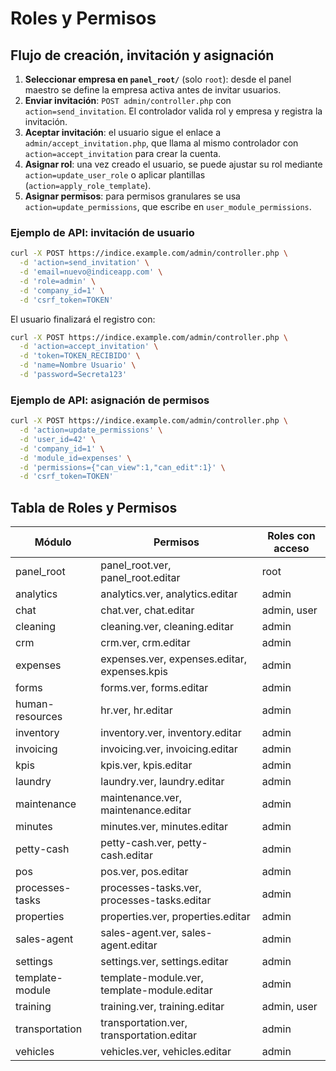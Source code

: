 # Roles y Permisos

## Flujo de creación, invitación y asignación

1. **Seleccionar empresa en `panel_root/`** (solo `root`): desde el panel maestro se define la empresa activa antes de invitar usuarios.
2. **Enviar invitación**: `POST admin/controller.php` con `action=send_invitation`. El controlador valida rol y empresa y registra la invitación.
3. **Aceptar invitación**: el usuario sigue el enlace a `admin/accept_invitation.php`, que llama al mismo controlador con `action=accept_invitation` para crear la cuenta.
4. **Asignar rol**: una vez creado el usuario, se puede ajustar su rol mediante `action=update_user_role` o aplicar plantillas (`action=apply_role_template`).
5. **Asignar permisos**: para permisos granulares se usa `action=update_permissions`, que escribe en `user_module_permissions`.

### Ejemplo de API: invitación de usuario

```bash
curl -X POST https://indice.example.com/admin/controller.php \
  -d 'action=send_invitation' \
  -d 'email=nuevo@indiceapp.com' \
  -d 'role=admin' \
  -d 'company_id=1' \
  -d 'csrf_token=TOKEN'
```

El usuario finalizará el registro con:

```bash
curl -X POST https://indice.example.com/admin/controller.php \
  -d 'action=accept_invitation' \
  -d 'token=TOKEN_RECIBIDO' \
  -d 'name=Nombre Usuario' \
  -d 'password=Secreta123'
```

### Ejemplo de API: asignación de permisos

```bash
curl -X POST https://indice.example.com/admin/controller.php \
  -d 'action=update_permissions' \
  -d 'user_id=42' \
  -d 'company_id=1' \
  -d 'module_id=expenses' \
  -d 'permissions={"can_view":1,"can_edit":1}' \
  -d 'csrf_token=TOKEN'
```

## Tabla de Roles y Permisos

| Módulo | Permisos | Roles con acceso |
| --- | --- | --- |
| panel_root | panel_root.ver, panel_root.editar | root |
| analytics | analytics.ver, analytics.editar | admin |
| chat | chat.ver, chat.editar | admin, user |
| cleaning | cleaning.ver, cleaning.editar | admin |
| crm | crm.ver, crm.editar | admin |
| expenses | expenses.ver, expenses.editar, expenses.kpis | admin |
| forms | forms.ver, forms.editar | admin |
| human-resources | hr.ver, hr.editar | admin |
| inventory | inventory.ver, inventory.editar | admin |
| invoicing | invoicing.ver, invoicing.editar | admin |
| kpis | kpis.ver, kpis.editar | admin |
| laundry | laundry.ver, laundry.editar | admin |
| maintenance | maintenance.ver, maintenance.editar | admin |
| minutes | minutes.ver, minutes.editar | admin |
| petty-cash | petty-cash.ver, petty-cash.editar | admin |
| pos | pos.ver, pos.editar | admin |
| processes-tasks | processes-tasks.ver, processes-tasks.editar | admin |
| properties | properties.ver, properties.editar | admin |
| sales-agent | sales-agent.ver, sales-agent.editar | admin |
| settings | settings.ver, settings.editar | admin |
| template-module | template-module.ver, template-module.editar | admin |
| training | training.ver, training.editar | admin, user |
| transportation | transportation.ver, transportation.editar | admin |
| vehicles | vehicles.ver, vehicles.editar | admin |
